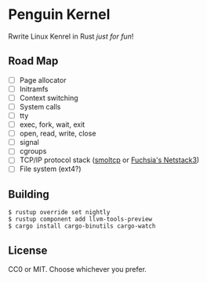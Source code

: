 Penguin Kernel
==============

Rwrite Linux Kenrel in Rust *just for fun*!

## Road Map

- [ ] Page allocator
- [ ] Initramfs
- [ ] Context switching
- [ ] System calls
- [ ] tty
- [ ] exec, fork, wait, exit
- [ ] open, read, write, close
- [ ] signal
- [ ] cgroups
- [ ] TCP/IP protocol stack ([smoltcp](https://github.com/smoltcp-rs/smoltcp) or [Fuchsia's Netstack3](https://fuchsia.dev/fuchsia-src/contribute/contributing_to_netstack3))
- [ ] File system (ext4?)

## Building
```
$ rustup override set nightly
$ rustup component add llvm-tools-preview
$ cargo install cargo-binutils cargo-watch
```

## License
CC0 or MIT. Choose whichever you prefer.
